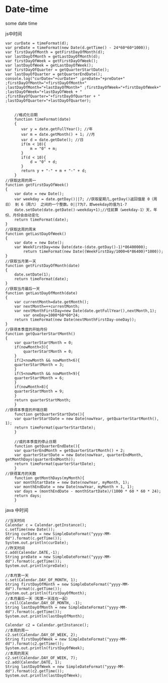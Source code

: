 # Date-time
some date time 

js中时间


	var curDate = timeFormat(d);
	var preDate = timeFormat(new Date(d.getTime() - 24*60*60*1000));
	var firstDayOfMonth = getFirstDayOfMonth(d);
	var lastDayOfMonth = getLastDayOfMonth(d);
	var firstDayOfWeek = getFirstDayOfWeek();
	var lastDayOfWeek = getLastDayOfWeek();
	var firstDayOfQuarter = getQuarterStartDate();
	var lastDayOfQuarter = getQuarterEndDate();
	console.log("curDate="+curDate+" ;preDate="+preDate+" ;firstDayOfMonth="+firstDayOfMonth+"
	;lastDayOfMonth="+lastDayOfMonth+" ;firstDayOfWeek="+firstDayOfWeek+" ;lastDayOfWeek="+lastDayOfWeek + "
	;firstDayOfQuarter="+firstDayOfQuarter + " ;lastDayOfQuarter="+lastDayOfQuarter);
			

        //格式化日期
        function timeFormat(date) 
        {
           var y = date.getFullYear(); //年
           var m = date.getMonth() + 1; //月
           var d = date.getDate(); //日
           if(m < 10){   
               m = "0" + m;   
           }   
           if(d < 10){   
               d = "0" + d;   
           }   
           return y + "-" + m + "-" + d;
        }
	//获取这周的周一
	function getFirstDayOfWeek() 
	{
	    var date = new Date();
	    var weekday = date.getDay()||7; //获取星期几,getDay()返回值是 0（周日） 到 6（周六） 之间的一个整数。0||7为7，即weekday的值为1-7
	    date.setDate(date.getDate()-weekday+1);//往前算（weekday-1）天，年份、月份会自动变化
	    return timeFormat(date);
	}
	//获取这周的周末
	function getLastDayOfWeek()
	{
	    var date = new Date();
	    var WeekFirstDay=new Date(date-(date.getDay()-1)*86400000);
            return timeFormat(new Date((WeekFirstDay/1000+6*86400)*1000));
	}
	//获取当月第一天
	function getFirstDayOfMonth(date) 
	{
	    date.setDate(1);
	    return timeFormat(date);
	}
	//获取当月最后一天
	function getLastDayOfMonth(date)
	{
	    var currentMonth=date.getMonth();
	    var nextMonth=++currentMonth;
	    var nextMonthFirstDay=new Date(date.getFullYear(),nextMonth,1);
            var oneDay=1000*60*60*24;
	    return timeFormat(new Date(nextMonthFirstDay-oneDay));
	}
	//获得本季度的开始月份 
	function getQuarterStartMonth()
	{ 
	    var quarterStartMonth = 0; 
	    if(nowMonth<3){ 
	        quarterStartMonth = 0; 
	    } 
	    if(2<nowMonth && nowMonth<6){ 
		quarterStartMonth = 3; 
	    } 
	    if(5<nowMonth && nowMonth<9){ 
		quarterStartMonth = 6; 
	    } 
	    if(nowMonth>8){ 
		quarterStartMonth = 9; 
	    } 
	    return quarterStartMonth; 
	    }  
	//获得本季度的开端日期
        function getQuarterStartDate(){
	    var quarterStartDate = new Date(nowYear, getQuarterStartMonth(), 1);
	    return timeFormat(quarterStartDate);
        }

        //或的本季度的停止日期
        function getQuarterEndDate(){
	    var quarterEndMonth = getQuarterStartMonth() + 2;
	    var quarterStartDate = new Date(nowYear, quarterEndMonth, getMonthDays(quarterEndMonth));
	    return timeFormat(quarterStartDate);
        }
	//获得某月的天数
        function getMonthDays(myMonth){
	    var monthStartDate = new Date(nowYear, myMonth, 1);
	    var monthEndDate = new Date(nowYear, myMonth + 1, 1);
	    var days = (monthEndDate - monthStartDate)/(1000 * 60 * 60 * 24);
	    return days;
        }


java 中时间

	//当天时间
	Calendar c = Calendar.getInstance();
	c.setTime(new Date());
	String curDate = new SimpleDateFormat("yyyy-MM-dd").format(c.getTime());
	System.out.println(curDate);
	//昨天时间
	c.add(Calendar.DATE,-1);
	String preDate = new SimpleDateFormat("yyyy-MM-dd").format(c.getTime());
	System.out.println(preDate);

	//本月第一天
	c.set(Calendar.DAY_OF_MONTH, 1);
	String firstDayOfMonth = new SimpleDateFormat("yyyy-MM-dd").format(c.getTime());
	System.out.println(firstDayOfMonth);
	//本月最后一天（和第一天连在一起）
	c.roll(Calendar.DAY_OF_MONTH, -1);
	String lastDayOfMonth = new SimpleDateFormat("yyyy-MM-dd").format(c.getTime());
	System.out.println(lastDayOfMonth);

	Calendar c2 = Calendar.getInstance();
	//本周的周一
	c2.set(Calendar.DAY_OF_WEEK, 2);
	String firstDayOfWeek = new SimpleDateFormat("yyyy-MM-dd").format(c2.getTime());
	System.out.println(firstDayOfWeek);
	//本周的周天
	c2.set(Calendar.DAY_OF_WEEK, 7);
	c2.add(Calendar.DATE, 1);
	String lastDayOfWeek = new SimpleDateFormat("yyyy-MM-dd").format(c2.getTime());
	System.out.println(lastDayOfWeek);
